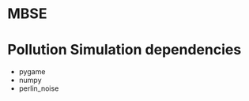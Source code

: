 # MBSE

Pollution Simulation dependencies
=======================
- pygame
- numpy
- perlin_noise


